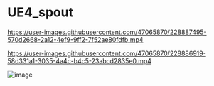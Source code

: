 # UE4_spout



https://user-images.githubusercontent.com/47065870/228887495-570d2668-2a12-4ef9-9ff2-7f52ae80fdfb.mp4





https://user-images.githubusercontent.com/47065870/228886919-58d331a1-3035-4a4c-b4c5-23abcd2835e0.mp4





![image](https://user-images.githubusercontent.com/47065870/173529959-979d7c57-848c-401d-bba6-292bdbf64a77.png)
